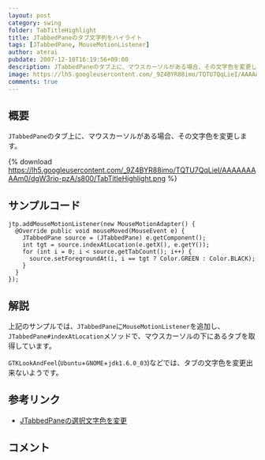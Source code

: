 ```yaml
---
layout: post
category: swing
folder: TabTitleHighlight
title: JTabbedPaneのタブ文字列をハイライト
tags: [JTabbedPane, MouseMotionListener]
author: aterai
pubdate: 2007-12-10T16:19:56+09:00
description: JTabbedPaneのタブ上に、マウスカーソルがある場合、その文字色を変更します。
image: https://lh5.googleusercontent.com/_9Z4BYR88imo/TQTU7QqLieI/AAAAAAAAAm0/dgW3rio-pzA/s800/TabTitleHighlight.png
comments: true
---
```

## 概要
`JTabbedPane`のタブ上に、マウスカーソルがある場合、その文字色を変更します。

{% download https://lh5.googleusercontent.com/_9Z4BYR88imo/TQTU7QqLieI/AAAAAAAAAm0/dgW3rio-pzA/s800/TabTitleHighlight.png %}

## サンプルコード
<pre class="prettyprint"><code>jtp.addMouseMotionListener(new MouseMotionAdapter() {
  @Override public void mouseMoved(MouseEvent e) {
    JTabbedPane source = (JTabbedPane) e.getComponent();
    int tgt = source.indexAtLocation(e.getX(), e.getY());
    for (int i = 0; i &lt; source.getTabCount(); i++) {
      source.setForegroundAt(i, i == tgt ? Color.GREEN : Color.BLACK);
    }
  }
});
</code></pre>

## 解説
上記のサンプルでは、`JTabbedPane`に`MouseMotionListener`を追加し、`JTabbedPane#indexAtLocation`メソッドで、マウスカーソルの下にあるタブを取得しています。

`GTKLookAndFeel`(`Ubuntu`+`GNOME`+`jdk1.6.0_03`)などでは、タブの文字色を変更出来ないようです。

## 参考リンク
- [JTabbedPaneの選択文字色を変更](http://ateraimemo.com/Swing/ColorTab.html)

<!-- dummy comment line for breaking list -->

## コメント
